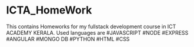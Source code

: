 # ICTA_HomeWork
This contains Homeworks for my fullstack development course in ICT ACADEMY KERALA.
Used languages are 
#JAVASCRIPT
  #NODE
  #EXPRESS
  #ANGULAR
#MONGO DB
#PYTHON
#HTML
#CSS
